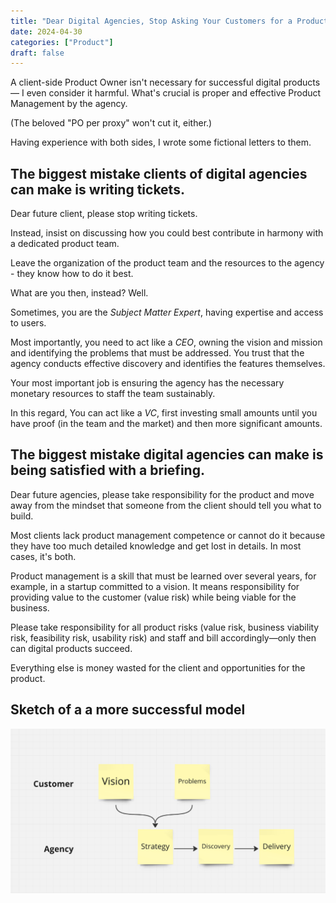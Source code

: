 ```yaml
---
title: "Dear Digital Agencies, Stop Asking Your Customers for a Product Owner."
date: 2024-04-30
categories: ["Product"]
draft: false
---
```


A client-side Product Owner isn't necessary for successful digital products — I even consider it harmful. What's crucial is proper and effective Product Management by the agency.

(The beloved "PO per proxy" won't cut it, either.)

Having experience with both sides, I wrote some fictional letters to them.

## The biggest mistake clients of digital agencies can make is writing tickets.

Dear future client, please stop writing tickets.

Instead, insist on discussing how you could best contribute in harmony with a dedicated product team.

Leave the organization of the product team and the resources to the agency - they know how to do it best.

What are you then, instead? Well.

Sometimes, you are the *Subject Matter Expert*, having expertise and access to users.

Most importantly, you need to act like a *CEO*, owning the vision and mission and identifying the problems that must be addressed. You trust that the agency conducts effective discovery and identifies the features themselves.

Your most important job is ensuring the agency has the necessary monetary resources to staff the team sustainably.

In this regard, You can act like a *VC*, first investing small amounts until you have proof (in the team and the market) and then more significant amounts.

## The biggest mistake digital agencies can make is being satisfied with a briefing.

Dear future agencies, please take responsibility for the product and move away from the mindset that someone from the client should tell you what to build.

Most clients lack product management competence or cannot do it because they have too much detailed knowledge and get lost in details. In most cases, it's both.

Product management is a skill that must be learned over several years, for example, in a startup committed to a vision. It means responsibility for providing value to the customer (value risk) while being viable for the business.

Please take responsibility for all product risks (value risk, business viability risk, feasibility risk, usability risk) and staff and bill accordingly—only then can digital products succeed.

Everything else is money wasted for the client and opportunities for the product.

## Sketch of a a more successful model

![](customer-agency-linkedin.png)
